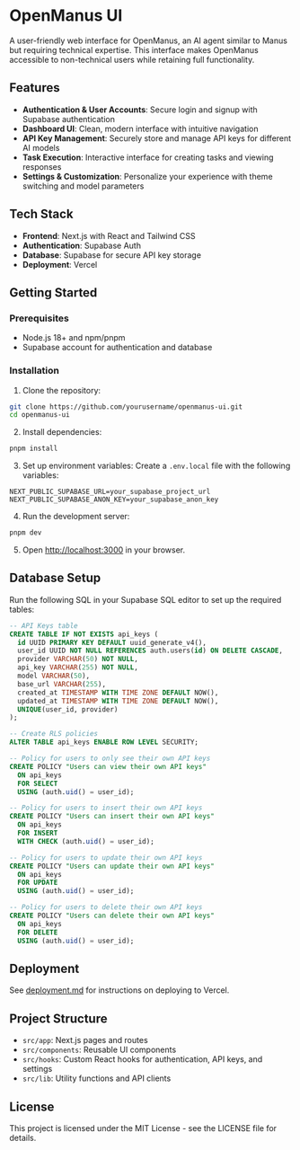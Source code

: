 # OpenManus UI

A user-friendly web interface for OpenManus, an AI agent similar to Manus but requiring technical expertise. This interface makes OpenManus accessible to non-technical users while retaining full functionality.

## Features

- **Authentication & User Accounts**: Secure login and signup with Supabase authentication
- **Dashboard UI**: Clean, modern interface with intuitive navigation
- **API Key Management**: Securely store and manage API keys for different AI models
- **Task Execution**: Interactive interface for creating tasks and viewing responses
- **Settings & Customization**: Personalize your experience with theme switching and model parameters

## Tech Stack

- **Frontend**: Next.js with React and Tailwind CSS
- **Authentication**: Supabase Auth
- **Database**: Supabase for secure API key storage
- **Deployment**: Vercel

## Getting Started

### Prerequisites

- Node.js 18+ and npm/pnpm
- Supabase account for authentication and database

### Installation

1. Clone the repository:
```bash
git clone https://github.com/yourusername/openmanus-ui.git
cd openmanus-ui
```

2. Install dependencies:
```bash
pnpm install
```

3. Set up environment variables:
Create a `.env.local` file with the following variables:
```
NEXT_PUBLIC_SUPABASE_URL=your_supabase_project_url
NEXT_PUBLIC_SUPABASE_ANON_KEY=your_supabase_anon_key
```

4. Run the development server:
```bash
pnpm dev
```

5. Open [http://localhost:3000](http://localhost:3000) in your browser.

## Database Setup

Run the following SQL in your Supabase SQL editor to set up the required tables:

```sql
-- API Keys table
CREATE TABLE IF NOT EXISTS api_keys (
  id UUID PRIMARY KEY DEFAULT uuid_generate_v4(),
  user_id UUID NOT NULL REFERENCES auth.users(id) ON DELETE CASCADE,
  provider VARCHAR(50) NOT NULL,
  api_key VARCHAR(255) NOT NULL,
  model VARCHAR(50),
  base_url VARCHAR(255),
  created_at TIMESTAMP WITH TIME ZONE DEFAULT NOW(),
  updated_at TIMESTAMP WITH TIME ZONE DEFAULT NOW(),
  UNIQUE(user_id, provider)
);

-- Create RLS policies
ALTER TABLE api_keys ENABLE ROW LEVEL SECURITY;

-- Policy for users to only see their own API keys
CREATE POLICY "Users can view their own API keys"
  ON api_keys
  FOR SELECT
  USING (auth.uid() = user_id);

-- Policy for users to insert their own API keys
CREATE POLICY "Users can insert their own API keys"
  ON api_keys
  FOR INSERT
  WITH CHECK (auth.uid() = user_id);

-- Policy for users to update their own API keys
CREATE POLICY "Users can update their own API keys"
  ON api_keys
  FOR UPDATE
  USING (auth.uid() = user_id);

-- Policy for users to delete their own API keys
CREATE POLICY "Users can delete their own API keys"
  ON api_keys
  FOR DELETE
  USING (auth.uid() = user_id);
```

## Deployment

See [deployment.md](deployment.md) for instructions on deploying to Vercel.

## Project Structure

- `src/app`: Next.js pages and routes
- `src/components`: Reusable UI components
- `src/hooks`: Custom React hooks for authentication, API keys, and settings
- `src/lib`: Utility functions and API clients

## License

This project is licensed under the MIT License - see the LICENSE file for details.
